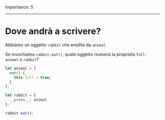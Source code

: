 importance: 5

---

# Dove andrà a scrivere?

Abbiamo un oggetto `rabbit` che eredita da `animal`.

Se invochiamo `rabbit.eat()`, quale oggetto riceverà la proprietà `full`: `animal` o `rabbit`? 

```js
let animal = {
  eat() {
    this.full = true;
  }
};

let rabbit = {
  __proto__: animal
};

rabbit.eat();
```
